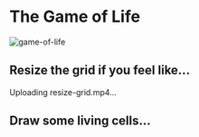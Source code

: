 # The Game of Life
![game-of-life](https://github.com/ClemMtz/https---github.com-ClemMtz-The-game-of-life/assets/121759512/dcb667da-6cfe-4c01-88d7-db4ca8a1b84c)

## Resize the grid if you feel like...
Uploading resize-grid.mp4…

## Draw some living cells...

